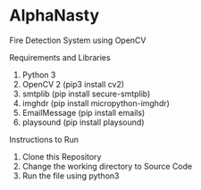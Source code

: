 # AlphaNasty
Fire Detection System using OpenCV

Requirements and Libraries 

1. Python 3
2. OpenCV 2 (pip3 install cv2)
3. smtplib (pip install secure-smtplib)
4. imghdr (pip install micropython-imghdr)
5. EmailMessage (pip install emails)
6. playsound (pip install playsound)


Instructions to Run

1. Clone this Repository
2. Change the working directory to Source Code
3. Run the file using python3 <filename>
